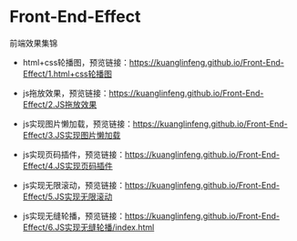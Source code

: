 # Front-End-Effect
前端效果集锦
- html+css轮播图，预览链接：https://kuanglinfeng.github.io/Front-End-Effect/1.html+css轮播图

- js拖放效果，预览链接：https://kuanglinfeng.github.io/Front-End-Effect/2.JS拖放效果

- js实现图片懒加载，预览链接：https://kuanglinfeng.github.io/Front-End-Effect/3.JS实现图片懒加载

- js实现页码插件，预览链接：https://kuanglinfeng.github.io/Front-End-Effect/4.JS实现页码插件

- js实现无限滚动，预览链接：https://kuanglinfeng.github.io/Front-End-Effect/5.JS实现无限滚动

- js实现无缝轮播，预览链接：https://kuanglinfeng.github.io/Front-End-Effect/6.JS实现无缝轮播/index.html

